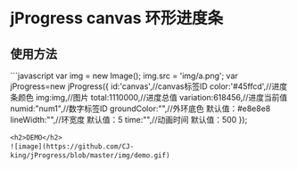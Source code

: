 # jProgress canvas 环形进度条

<h2>使用方法</h2>
```javascript
  var img = new Image();  
  img.src = 'img/a.png';
  var jProgress=new jProgress({
	            id:'canvas',//canvas标签ID
	            color:'#45ffcd',//进度条颜色
	            img:img,//图片
	            total:1110000,//进度总值
	            variation:618456,//进度当前值
	            numid:"num1",//数字标签ID
	            groundColor:"",//外环底色  默认值：#e8e8e8
	            lineWidth:"",//环宽度  默认值：5
	            time:"",//动画时间  默认值：500
	        });
  
```
<h2>DEMO</h2>
![image](https://github.com/CJ-king/jProgress/blob/master/img/demo.gif)
